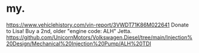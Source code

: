 # my.
https://www.vehiclehistory.com/vin-report/3VWDT71K86M022641 Donate to Lisa! Buy a 2nd, older "engine code: ALH" Jetta. https://github.com/UnicornMotors/Volkswagen.Diesel/tree/main/Injection%20Design/Mechanical%20Injection%20Pump/ALH%20TDI
